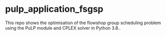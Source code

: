 # pulp_application_fsgsp
This repo shows the optimisation of the flowshop group scheduling problem using the PuLP module and CPLEX solver in Python 3.8..
